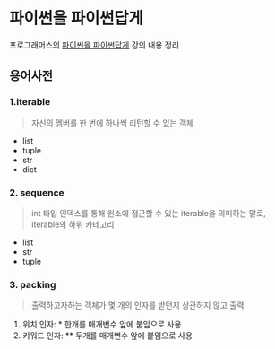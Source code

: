 # 파이썬을 파이썬답게
프로그래머스의 [파이썬을 파이썬답게](https://programmers.co.kr/learn/courses/4008) 강의 내용 정리

## 용어사전
### 1.iterable
> 자신의 멤버를 한 번에 하나씩 리턴할 수 있는 객체
* list
* tuple
* str
* dict

### 2. sequence
> int 타입 인덱스를 통해 원소에 접근할 수 있는 iterable을 의미하는 말로, iterable의 하위 카테고리
* list
* str
* tuple

### 3. packing
> 출력하고자하는 객체가 몇 개의 인자를 받던지 상관하지 않고 출력
1) 위치 인자: * 한개를 매개변수 앞에 붙임으로 사용
2) 키워드 인자: ** 두개를 매개변수 앞에 붙임으로 사용
